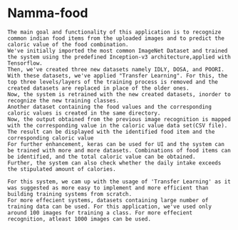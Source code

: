 # Namma-food
    The main goal and functionality of this application is to recognize common indian food items from the uploaded images and to predict the caloric value of the food combination.
    We've initially imported the most common ImageNet Dataset and trained the system using the predefined Inception-v3 architecture,applied with Tensorflow.
    Then, we've created three new datasets namely IDLY, DOSA, and POORI. With these datasets, we've applied "Transfer Learning". For this, the top three levels/layers of the training process is removed and the created datasets are replaced in place of the older ones.
    Now, the system is retrained with the new created datasets, inorder to recognize the new training classes.
    Another dataset containing the food values and the corresponding caloric values is created in the same directory.
    Now, the output obtained from the previous image recognition is mapped with the corresponding value in the caloric value data set(CSV file).
    The result can be displayed with the identified food item and the corresponding caloric value
    For further enhancement, keras can be used for UI and the system can be trained with more and more datasets. Combinations of food items can be identified, and the total caloric value can be obtained.
    Further, the system can also check whether the daily intake exceeds the stipulated amount of calories.
    
    For this system, we cam up with the usage of 'Transfer Learning' as it was suggested as more easy to implement and more efficient than building training systems from scratch.
    For more effecient systems, datasets containing large number of training data can be used. For this application, we've used only around 100 images for training a class. For more effecient recognition, atleast 1000 images can be used.
    
    
